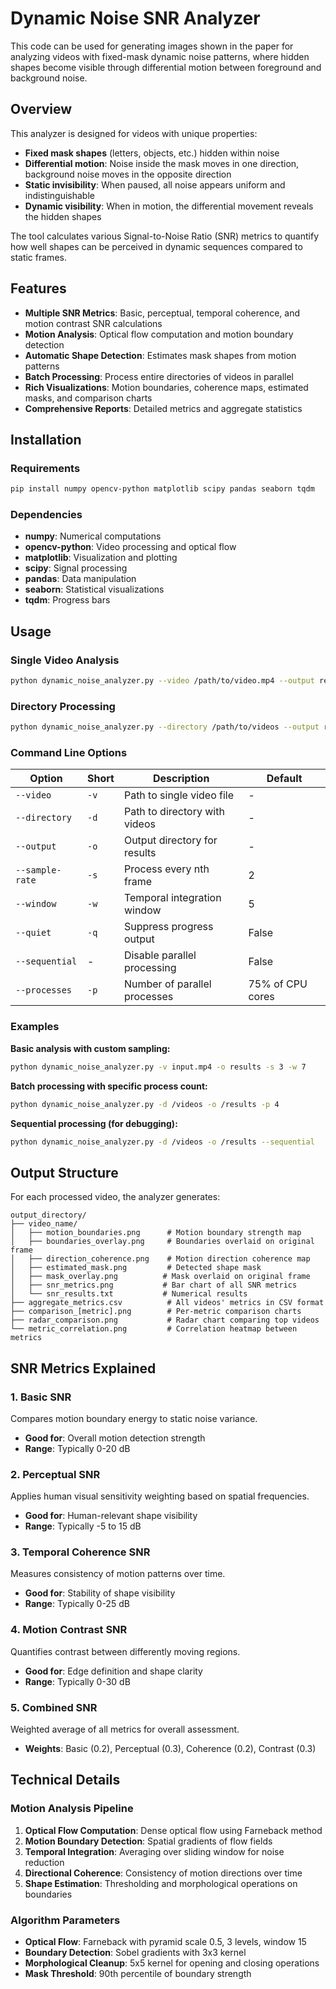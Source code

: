 # Dynamic Noise SNR Analyzer

This code can be used for generating images shown in the paper for analyzing videos with fixed-mask dynamic noise patterns, where hidden shapes become visible through differential motion between foreground and background noise.

## Overview

This analyzer is designed for videos with unique properties:
- **Fixed mask shapes** (letters, objects, etc.) hidden within noise
- **Differential motion**: Noise inside the mask moves in one direction, background noise moves in the opposite direction
- **Static invisibility**: When paused, all noise appears uniform and indistinguishable
- **Dynamic visibility**: When in motion, the differential movement reveals the hidden shapes

The tool calculates various Signal-to-Noise Ratio (SNR) metrics to quantify how well shapes can be perceived in dynamic sequences compared to static frames.

## Features

- **Multiple SNR Metrics**: Basic, perceptual, temporal coherence, and motion contrast SNR calculations
- **Motion Analysis**: Optical flow computation and motion boundary detection
- **Automatic Shape Detection**: Estimates mask shapes from motion patterns
- **Batch Processing**: Process entire directories of videos in parallel
- **Rich Visualizations**: Motion boundaries, coherence maps, estimated masks, and comparison charts
- **Comprehensive Reports**: Detailed metrics and aggregate statistics

## Installation

### Requirements

```bash
pip install numpy opencv-python matplotlib scipy pandas seaborn tqdm
```

### Dependencies

- **numpy**: Numerical computations
- **opencv-python**: Video processing and optical flow
- **matplotlib**: Visualization and plotting
- **scipy**: Signal processing
- **pandas**: Data manipulation
- **seaborn**: Statistical visualizations
- **tqdm**: Progress bars

## Usage

### Single Video Analysis

```bash
python dynamic_noise_analyzer.py --video /path/to/video.mp4 --output results_single
```

### Directory Processing

```bash
python dynamic_noise_analyzer.py --directory /path/to/videos --output results_batch --processes 6
```

### Command Line Options

| Option | Short | Description | Default |
|--------|-------|-------------|---------|
| `--video` | `-v` | Path to single video file | - |
| `--directory` | `-d` | Path to directory with videos | - |
| `--output` | `-o` | Output directory for results | - |
| `--sample-rate` | `-s` | Process every nth frame | 2 |
| `--window` | `-w` | Temporal integration window | 5 |
| `--quiet` | `-q` | Suppress progress output | False |
| `--sequential` | - | Disable parallel processing | False |
| `--processes` | `-p` | Number of parallel processes | 75% of CPU cores |

### Examples

**Basic analysis with custom sampling:**
```bash
python dynamic_noise_analyzer.py -v input.mp4 -o results -s 3 -w 7
```

**Batch processing with specific process count:**
```bash
python dynamic_noise_analyzer.py -d /videos -o /results -p 4
```

**Sequential processing (for debugging):**
```bash
python dynamic_noise_analyzer.py -d /videos -o /results --sequential
```

## Output Structure

For each processed video, the analyzer generates:

```
output_directory/
├── video_name/
│   ├── motion_boundaries.png      # Motion boundary strength map
│   ├── boundaries_overlay.png     # Boundaries overlaid on original frame
│   ├── direction_coherence.png    # Motion direction coherence map
│   ├── estimated_mask.png         # Detected shape mask
│   ├── mask_overlay.png          # Mask overlaid on original frame
│   ├── snr_metrics.png           # Bar chart of all SNR metrics
│   └── snr_results.txt           # Numerical results
├── aggregate_metrics.csv          # All videos' metrics in CSV format
├── comparison_[metric].png        # Per-metric comparison charts
├── radar_comparison.png           # Radar chart comparing top videos
└── metric_correlation.png         # Correlation heatmap between metrics
```

## SNR Metrics Explained

### 1. Basic SNR
Compares motion boundary energy to static noise variance.
- **Good for**: Overall motion detection strength
- **Range**: Typically 0-20 dB

### 2. Perceptual SNR
Applies human visual sensitivity weighting based on spatial frequencies.
- **Good for**: Human-relevant shape visibility
- **Range**: Typically -5 to 15 dB

### 3. Temporal Coherence SNR
Measures consistency of motion patterns over time.
- **Good for**: Stability of shape visibility
- **Range**: Typically 0-25 dB

### 4. Motion Contrast SNR
Quantifies contrast between differently moving regions.
- **Good for**: Edge definition and shape clarity
- **Range**: Typically 0-30 dB

### 5. Combined SNR
Weighted average of all metrics for overall assessment.
- **Weights**: Basic (0.2), Perceptual (0.3), Coherence (0.2), Contrast (0.3)

## Technical Details

### Motion Analysis Pipeline

1. **Optical Flow Computation**: Dense optical flow using Farneback method
2. **Motion Boundary Detection**: Spatial gradients of flow fields
3. **Temporal Integration**: Averaging over sliding window for noise reduction
4. **Directional Coherence**: Consistency of motion directions over time
5. **Shape Estimation**: Thresholding and morphological operations on boundaries

### Algorithm Parameters

- **Optical Flow**: Farneback with pyramid scale 0.5, 3 levels, window 15
- **Boundary Detection**: Sobel gradients with 3x3 kernel
- **Morphological Cleanup**: 5x5 kernel for opening and closing operations
- **Mask Threshold**: 90th percentile of boundary strength

